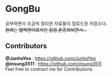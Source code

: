 # GongBu
공부하면서 조금씩 정리한 자료들이 업로드된 저장소다.<br>
~~원래는 웹백엔이였지만 점점 혼종화되면서...~~

## Contributors
<b>@JunhoYeo</b> : https://github.com/JunhoYeo<br>
<b>@insung3511</b> : https://github.com/insung3511<br>
Feel free to contract me for Contributions
